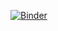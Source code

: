 [![Binder](https://mybinder.org/badge_logo.svg)](https://mybinder.org/v2/gh/jlentz7/C964/master?filepath=Notebooks%2Fmain.py)
